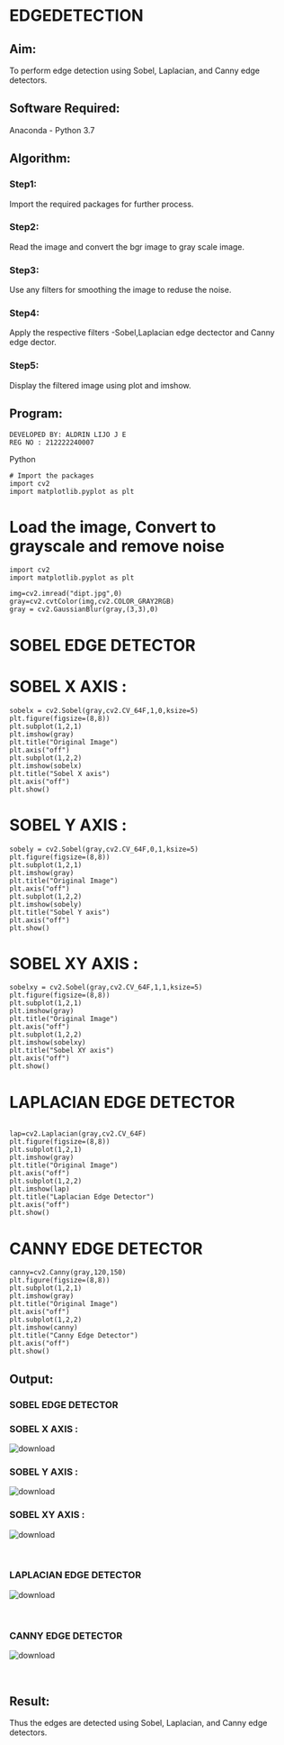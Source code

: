 # EDGEDETECTION

## Aim:
To perform edge detection using Sobel, Laplacian, and Canny edge detectors.

## Software Required:
Anaconda - Python 3.7

## Algorithm:
### Step1:
Import the required packages for further process.
<br>


### Step2:
Read the image and convert the bgr image to gray scale image.
<br>

### Step3:
Use any filters for smoothing the image to reduse the noise.
<br>

### Step4:
Apply the respective filters -Sobel,Laplacian edge dectector and Canny edge dector.
<br>

### Step5:
Display the filtered image using plot and imshow.
<br>

 
## Program:
```
DEVELOPED BY: ALDRIN LIJO J E
REG NO : 212222240007
```

 Python
```
# Import the packages
import cv2
import matplotlib.pyplot as plt
```

# Load the image, Convert to grayscale and remove noise
```
import cv2
import matplotlib.pyplot as plt

img=cv2.imread("dipt.jpg",0)
gray=cv2.cvtColor(img,cv2.COLOR_GRAY2RGB)
gray = cv2.GaussianBlur(gray,(3,3),0)
```

# SOBEL EDGE DETECTOR
# SOBEL X AXIS :
``` 
sobelx = cv2.Sobel(gray,cv2.CV_64F,1,0,ksize=5)
plt.figure(figsize=(8,8))
plt.subplot(1,2,1)
plt.imshow(gray)
plt.title("Original Image")
plt.axis("off")
plt.subplot(1,2,2)
plt.imshow(sobelx)
plt.title("Sobel X axis")
plt.axis("off")
plt.show()
```
# SOBEL Y AXIS :
```
sobely = cv2.Sobel(gray,cv2.CV_64F,0,1,ksize=5)
plt.figure(figsize=(8,8))
plt.subplot(1,2,1)
plt.imshow(gray)
plt.title("Original Image")
plt.axis("off")
plt.subplot(1,2,2)
plt.imshow(sobely)
plt.title("Sobel Y axis")
plt.axis("off")
plt.show()
```
# SOBEL XY AXIS :
```
sobelxy = cv2.Sobel(gray,cv2.CV_64F,1,1,ksize=5)
plt.figure(figsize=(8,8))
plt.subplot(1,2,1)
plt.imshow(gray)
plt.title("Original Image")
plt.axis("off")
plt.subplot(1,2,2)
plt.imshow(sobelxy)
plt.title("Sobel XY axis")
plt.axis("off")
plt.show()
```


# LAPLACIAN EDGE DETECTOR
```

lap=cv2.Laplacian(gray,cv2.CV_64F)
plt.figure(figsize=(8,8))
plt.subplot(1,2,1)
plt.imshow(gray)
plt.title("Original Image")
plt.axis("off")
plt.subplot(1,2,2)
plt.imshow(lap)
plt.title("Laplacian Edge Detector")
plt.axis("off")
plt.show()
```



# CANNY EDGE DETECTOR

```
canny=cv2.Canny(gray,120,150)
plt.figure(figsize=(8,8))
plt.subplot(1,2,1)
plt.imshow(gray)
plt.title("Original Image")
plt.axis("off")
plt.subplot(1,2,2)
plt.imshow(canny)
plt.title("Canny Edge Detector")
plt.axis("off")
plt.show()
```



## Output:
### SOBEL EDGE DETECTOR
###  SOBEL X AXIS :

![download](https://github.com/aldrinlijo04/EDGEDETECTION/assets/118544279/31fa703f-485a-4d65-80b0-645a730451d2)



###  SOBEL Y AXIS :


![download](https://github.com/aldrinlijo04/EDGEDETECTION/assets/118544279/9b1d1e72-98f2-4d38-9099-20ad24e0b1ee)


###  SOBEL XY AXIS :


![download](https://github.com/aldrinlijo04/EDGEDETECTION/assets/118544279/b73c2bea-5c5d-4487-8cf2-6d3fa8b4eb0d)

<br>


### LAPLACIAN EDGE DETECTOR

![download](https://github.com/aldrinlijo04/EDGEDETECTION/assets/118544279/00aec6e1-9125-4d9e-87d5-bd812e0db608)


<br>


### CANNY EDGE DETECTOR

![download](https://github.com/aldrinlijo04/EDGEDETECTION/assets/118544279/a4f9ff37-8393-4c14-9648-5f10cb345933)


<br>

## Result:
Thus the edges are detected using Sobel, Laplacian, and Canny edge detectors.

